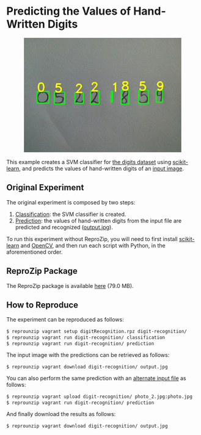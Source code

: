 Predicting the Values of Hand-Written Digits
============================================

<div align="center"><img src="output.jpg" height="300"></div>

This example creates a SVM classifier for [the digits dataset](http://archive.ics.uci.edu/ml/datasets/Pen-Based+Recognition+of+Handwritten+Digits) using [scikit-learn](http://scikit-learn.org/), and predicts the values of hand-written digits of an [input image](photo.jpg).

Original Experiment
-------------------

The original experiment is composed by two steps:

1. [Classification](generateClassifier.py): the SVM classifier is created.
1. [Prediction](performRecognition.py): the values of hand-written digits from the input file are predicted and recognized ([output.jpg](output.jpg)).

To run this experiment without ReproZip, you will need to first install [scikit-learn](http://scikit-learn.org/) and [OpenCV](http://opencv.org/), and then run each script with Python, in the aforementioned order.

ReproZip Package
----------------

The ReproZip package is available [here](https://nyu.box.com/s/ye7atjuxb64ueylvmin09kwsryw729v4) (79.0 MB).

How to Reproduce
----------------

The experiment can be reproduced as follows:

    $ reprounzip vagrant setup digitRecognition.rpz digit-recognition/
    $ reprounzip vagrant run digit-recognition/ classification
    $ reprounzip vagrant run digit-recognition/ prediction
    
The input image with the predictions can be retrieved as follows:

    $ reprounzip vagrant download digit-recognition/ output.jpg
    
You can also perform the same prediction with an [alternate input file](photo_2.jpg) as follows:

    $ reprounzip vagrant upload digit-recognition/ photo_2.jpg:photo.jpg
    $ reprounzip vagrant run digit-recognition/ prediction
    
And finally download the results as follows:

    $ reprounzip vagrant download digit-recognition/ output.jpg
